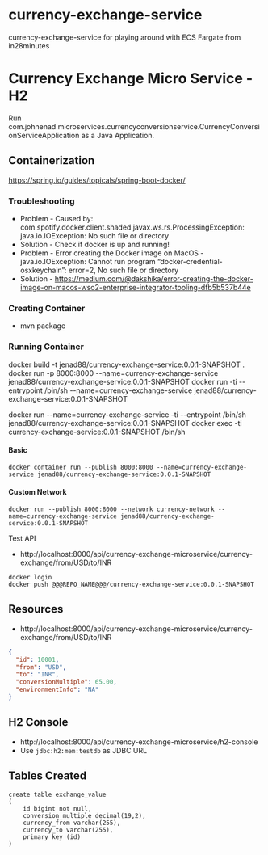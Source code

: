 # currency-exchange-service
currency-exchange-service for playing around with ECS Fargate from in28minutes

# Currency Exchange Micro Service - H2

Run com.johnenad.microservices.currencyconversionservice.CurrencyConversionServiceApplication as a Java Application.

## Containerization

https://spring.io/guides/topicals/spring-boot-docker/

### Troubleshooting

- Problem - Caused by: com.spotify.docker.client.shaded.javax.ws.rs.ProcessingException: java.io.IOException: No such file or directory
- Solution - Check if docker is up and running!
- Problem - Error creating the Docker image on MacOS - java.io.IOException: Cannot run program “docker-credential-osxkeychain”: error=2, No such file or directory
- Solution - https://medium.com/@dakshika/error-creating-the-docker-image-on-macos-wso2-enterprise-integrator-tooling-dfb5b537b44e

### Creating Container

- mvn package

### Running Container

docker build -t jenad88/currency-exchange-service:0.0.1-SNAPSHOT .
docker run -p 8000:8000 --name=currency-exchange-service jenad88/currency-exchange-service:0.0.1-SNAPSHOT
docker run -ti --entrypoint /bin/sh --name=currency-exchange-service jenad88/currency-exchange-service:0.0.1-SNAPSHOT

docker run --name=currency-exchange-service -ti --entrypoint /bin/sh jenad88/currency-exchange-service:0.0.1-SNAPSHOT
docker exec -ti currency-exchange-service:0.0.1-SNAPSHOT /bin/sh

#### Basic
```
docker container run --publish 8000:8000 --name=currency-exchange-service jenad88/currency-exchange-service:0.0.1-SNAPSHOT
```
#### Custom Network
```
docker run --publish 8000:8000 --network currency-network --name=currency-exchange-service jenad88/currency-exchange-service:0.0.1-SNAPSHOT
```

Test API
- http://localhost:8000/api/currency-exchange-microservice/currency-exchange/from/USD/to/INR

```
docker login
docker push @@@REPO_NAME@@@/currency-exchange-service:0.0.1-SNAPSHOT
```

## Resources

- http://localhost:8000/api/currency-exchange-microservice/currency-exchange/from/USD/to/INR

```json
{
  "id": 10001,
  "from": "USD",
  "to": "INR",
  "conversionMultiple": 65.00,
  "environmentInfo": "NA"
}
```

## H2 Console

- http://localhost:8000/api/currency-exchange-microservice/h2-console
- Use `jdbc:h2:mem:testdb` as JDBC URL


## Tables Created
```
create table exchange_value 
(
	id bigint not null, 
	conversion_multiple decimal(19,2), 
	currency_from varchar(255), 
	currency_to varchar(255), 
	primary key (id)
)
```
